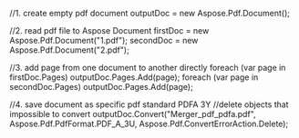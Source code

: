 
//1. create empty pdf document
outputDoc = new Aspose.Pdf.Document();

//2. read pdf file to Aspose Document
firstDoc = new Aspose.Pdf.Document("1.pdf");
secondDoc = new Aspose.Pdf.Document("2.pdf");

//3. add page from one document to another directly
foreach (var page in firstDoc.Pages)
    outputDoc.Pages.Add(page);
foreach (var page in secondDoc.Pages)
    outputDoc.Pages.Add(page);

//4. save document as specific pdf standard PDFA 3Y
//delete objects that impossible to convert
outputDoc.Convert("Merger_pdf_pdfa.pdf", Aspose.Pdf.PdfFormat.PDF_A_3U, Aspose.Pdf.ConvertErrorAction.Delete);
